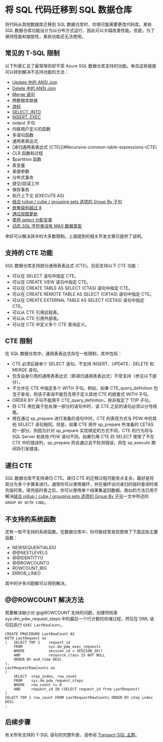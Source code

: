 <properties
   pageTitle="将 SQL 代码迁移到 SQL 数据仓库 | Azure"
   description="有关在开发解决方案时将 SQL 代码迁移到 Azure SQL 数据仓库的技巧。"
   services="sql-data-warehouse"
   documentationCenter="NA"
   authors="lodipalm"
   manager="barbkess"
   editor=""/>

<tags
   ms.service="sql-data-warehouse"
   ms.date="08/02/2016"
   wacn.date="08/29/2016"/>

# 将 SQL 代码迁移到 SQL 数据仓库

将代码从其他数据库迁移到 SQL 数据仓库时，你很可能需要更改代码库。某些 SQL 数据仓库功能设计为以分布方式运行，因此可以大幅改善性能。但是，为了保持性能和缩放性，某些功能还无法使用。

## 常见的 T-SQL 限制

以下列表汇总了最常用但却不受 Azure SQL 数据仓库支持的功能。单击这些链接可以转到解决不支持功能的方法：

- [Update 中的 ANSI Join][]
- [Delete 中的 ANSI Join][]
- [Merge 语句][]
- 跨数据库联接
- [游标][]
- [SELECT..INTO][]
- [INSERT..EXEC][]
- output 子句
- 内联用户定义的函数
- 多语句函数
- 通用表表达式
- [递归通用表表达式 (CTE)](#Recursive-common-table-expressions-(CTE)
- CLR 函数和过程
- $partition 函数
- 表变量
- 表值参数
- 分布式事务
- 提交/回滚工作
- 保存事务
- 执行上下文 (EXECUTE AS)
- [结合 rollup / cube / grouping sets 选项的 Group By 子句][]
- [嵌套级别超过 8][]
- [通过视图更新][]
- [使用 select 分配变量][]
- [动态 SQL 字符串没有 MAX 数据类型][]

幸好可以解决其中的大多数限制。上面提到的相关开发文章已提供了说明。

## 支持的 CTE 功能

SQL 数据仓库支持部分通用表表达式 (CTE)。目前支持以下 CTE 功能：

- 可以在 SELECT 语句中指定 CTE。
- 可以在 CREATE VIEW 语句中指定 CTE。
- 可以在 CREATE TABLE AS SELECT (CTAS) 语句中指定 CTE。
- 可以在 CREATE REMOTE TABLE AS SELECT (CRTAS) 语句中指定 CTE。
- 可以在 CREATE EXTERNAL TABLE AS SELECT (CETAS) 语句中指定 CTE。
- 可以从 CTE 引用远程表。
- 可以从 CTE 引用外部表。
- 可以在 CTE 中定义多个 CTE 查询定义。

## CTE 限制

在 SQL 数据仓库中，通用表表达式存在一些限制，其中包括：

- CTE 必须后接单个 SELECT 语句。不支持 INSERT、UPDATE、DELETE 和 MERGE 语句。
- 包含自身引用的通用表表达式（即递归通用表表达式）不受支持（参见以下部分）。
- 不允许在 CTE 中指定多个 WITH 子句。例如，如果 CTE\_query\_definition 包含子查询，则该子查询不能包含用于定义其他 CTE 的嵌套式 WITH 子句。
- ORDER BY 子句不能用于 CTE\_query\_definition，除非指定了 TOP 子句。
- 将 CTE 用在属于批处理一部分的语句中时，该 CTE 之前的语句必须以分号结尾。
- 用在通过 sp\_prepare 进行准备的语句中时，CTE 的表现方式与 PDW 中的其他 SELECT 语句相同。但是，如果 CTE 用作 sp\_prepare 所准备的 CETAS 的一部分，则因为针对 sp\_prepare 实现绑定的方式不同，CTE 的行为将与 SQL Server 和其他 PDW 语句不同。如果引用 CTE 的 SELECT 使用了不在 CTE 中的错误列，sp\_prepare 将会通过且不检测错误，但在 sp\_execute 期间将引发错误。

## 递归 CTE

SQL 数据仓库不支持递归 CTE。递归 CTE 的迁移过程可能有点复杂，最好是将其分为多个步骤来进行。通常你可以使用循环，并在循环访问递归的临时查询时填充临时表。填充临时表之后，你可以使用单个结果集返回数据。类似的方法已用于解决[结合 rollup / cube / grouping sets 选项的 Group By 子句][]一文中所述的 `GROUP BY WITH CUBE`。

## 不支持的系统函数

还有一些不支持的系统函数。在数据仓库中，你可能经常发现使用了下面这些主要函数：

- NEWSEQUENTIALID()
- @@NESTLEVEL()
- @@IDENTITY()
- @@ROWCOUNT()
- ROWCOUNT\_BIG
- ERROR\_LINE()

其中的许多问题都可以得到解决。

## @@ROWCOUNT 解决方法

若要解决缺少对 @@ROWCOUNT 支持的问题，创建将检索 sys.dm\_pdw\_request\_steps 中的最后一个行计数的存储过程，然后在 DML 语句后执行 `EXEC LastRowCount`。


	CREATE PROCEDURE LastRowCount AS
	WITH LastRequest as 
	(   SELECT TOP 1    request_id
	    FROM            sys.dm_pdw_exec_requests
	    WHERE           session_id = SESSION_ID()
	    AND             resource_class IS NOT NULL
	    ORDER BY end_time DESC
	),
	LastRequestRowCounts as
	(
	    SELECT  step_index, row_count
	    FROM    sys.dm_pdw_request_steps
	    WHERE   row_count >= 0
	    AND     request_id IN (SELECT request_id from LastRequest)
	)
	SELECT TOP 1 row_count FROM LastRequestRowCounts ORDER BY step_index DESC
	;


## 后续步骤
有关所有支持的 T-SQL 语句的完整列表，请参阅 [Transact-SQL 主题][]。

<!--Image references-->

<!--Article references-->
[Update 中的 ANSI Join]: /documentation/articles/sql-data-warehouse-develop-ctas/
[Delete 中的 ANSI Join]: /documentation/articles/sql-data-warehouse-develop-ctas/
[Merge 语句]: /documentation/articles/sql-data-warehouse-develop-ctas/
[INSERT..EXEC]: /documentation/articles/sql-data-warehouse-tables-temporary/
[Transact-SQL 主题]: /documentation/articles/sql-data-warehouse-reference-tsql-statements/

[游标]: /documentation/articles/sql-data-warehouse-develop-loops/
[SELECT..INTO]: /documentation/articles/sql-data-warehouse-develop-ctas/
[结合 rollup / cube / grouping sets 选项的 Group By 子句]: /documentation/articles/sql-data-warehouse-develop-group-by-options/
[嵌套级别超过 8]: /documentation/articles/sql-data-warehouse-develop-transactions/
[通过视图更新]: /documentation/articles/sql-data-warehouse-develop-views/
[使用 select 分配变量]: /documentation/articles/sql-data-warehouse-develop-variable-assignment/
[动态 SQL 字符串没有 MAX 数据类型]: /documentation/articles/sql-data-warehouse-develop-dynamic-sql/

<!--MSDN references-->

<!--Other Web references-->

<!---HONumber=Mooncake_0822_2016-->